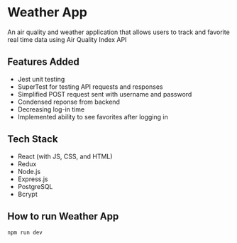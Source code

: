 # Weather App

An air quality and weather application that allows users to track and favorite real time data using Air Quality Index API

## Features Added

- Jest unit testing
- SuperTest for testing API requests and responses
- Simplified POST request sent with username and password
- Condensed reponse from backend
- Decreasing log-in time
- Implemented ability to see favorites after logging in

## Tech Stack

- React (with JS, CSS, and HTML)
- Redux
- Node.js
- Express.js
- PostgreSQL
- Bcrypt

## How to run Weather App

`npm run dev`

